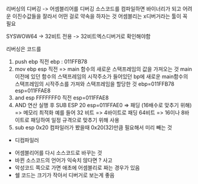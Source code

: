 리버싱의 디버깅 -> 어셈블리어를 디버깅
소스코드를 컴파일하면 바이너리가 되고 어려운 이진수값들을 잘라서 어떤 걸로 약속을 하자는 것
어셈블리는  x디버거라는 툴이 꼭 필요
 
SYSWOW64 -> 32비트 전용 -> 32비트엑스디버거로 확인해야함

리버싱은 코드를
1. push ebp 직전
ebp : 011FFB78
2. mov ebp esp 직전 => main 함수의 새로운 스택프레임의 값을 가져오는 것
main 이전에 있던 함수의 스택프레임의 시작주소가 들어있던 bp에 새로운 main함수의 스택프레임의 시작주소를 가져와 스택프레임을 할당한 것
ebp=011FFB78
esp=011FFAE8
3. and esp FFFFFFF0 직전
esp=011FFAE8
4. AND 연산 실행 후  SUB ESP 20
esp=011FFAE0
=> 패딩 (16배수로 맞추기 위해) => 메모리 최적화
예를 들어 32 비트 => 4바이트로 패딩
64비트 => 16이나 8바이트로 패딩하여 일정 규격으로 맞추기 위해 사용
5. sub esp 0x20
컴파일러가 봤을때 0x20(32)만큼 필요해서 미리 빼는 것 

* 디컴파일러
- 어셈블리어를 다시 소스코드로 바꾸는 것
- 바뀐 소스코드의 언어가 익숙치 않다면 ? 사고
- 악성코드 쪽으로 가면 애초에 어셈블리로 짜는 경우가 있음
- 쉘 코드는 크기가 작아서 디버거로 보는게 좋음